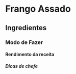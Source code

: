 # Frango Assado

## Ingredientes

### Modo de Fazer 

#### Rendimento da receita

##### Dicas de chefe









